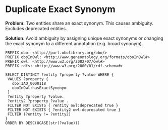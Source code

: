 # Duplicate Exact Synonym

**Problem:** Two entities share an exact synonym. This causes ambiguity. Excludes deprecated entities.

**Solution:** Avoid ambiguity by assigning unique exact synonyms or changing the exact synonym to a different annotation (e.g. broad synonym).

```sparql
PREFIX obo: <http://purl.obolibrary.org/obo/>
PREFIX oboInOwl: <http://www.geneontology.org/formats/oboInOwl#>
PREFIX owl: <http://www.w3.org/2002/07/owl#>
PREFIX rdfs: <http://www.w3.org/2000/01/rdf-schema#>

SELECT DISTINCT ?entity ?property ?value WHERE {
 VALUES ?property {
   obo:IAO_0000118
   oboInOwl:hasExactSynonym
 }
 ?entity ?property ?value.
 ?entity2 ?property ?value .
 FILTER NOT EXISTS { ?entity owl:deprecated true }
 FILTER NOT EXISTS { ?entity2 owl:deprecated true }
 FILTER (?entity != ?entity2)
}
ORDER BY DESC(UCASE(str(?value)))
```
